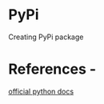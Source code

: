 # PyPi
Creating PyPi package

# References -
[official python docs](https://packaging.python.org/tutorials/packaging-projects/)


